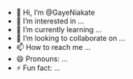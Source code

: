 - 👋 Hi, I’m @GayeNiakate
- 👀 I’m interested in ...
- 🌱 I’m currently learning ...
- 💞️ I’m looking to collaborate on ...
- 📫 How to reach me ...
- 😄 Pronouns: ...
- ⚡ Fun fact: ...

<!---
GayeNiakate/GayeNiakate is a ✨ special ✨ repository because its `README.md` (this file) appears on your GitHub profile.
You can click the Preview link to take a look at your changes.
--->
